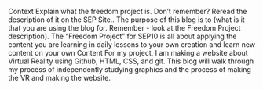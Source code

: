 Context
Explain what the freedom project is. Don’t remember? Reread the description of it on the SEP Site.. The purpose of this blog is to (what is it that you are using the blog for. Remember - look at the Freedom Project description).
The “Freedom Project” for SEP10 is all about applying the content you are learning in daily lessons to your own creation and learn new content on your own
Content
For my project, I am making a website about Virtual Reality using Github, HTML, CSS, and git. This blog will walk through my process of independently studying graphics and the process of making the VR and making the website.